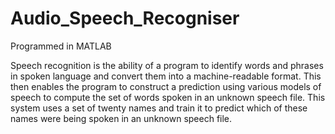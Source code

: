 # Audio_Speech_Recogniser

Programmed in MATLAB

Speech recognition is the ability of a program to identify words and phrases in spoken
language and convert them into a machine-readable format. This then enables the program to
construct a prediction using various models of speech to compute the set of words spoken in an
unknown speech file. This system uses a set of twenty names and train it to
predict which of these names were being spoken in an unknown speech file.
